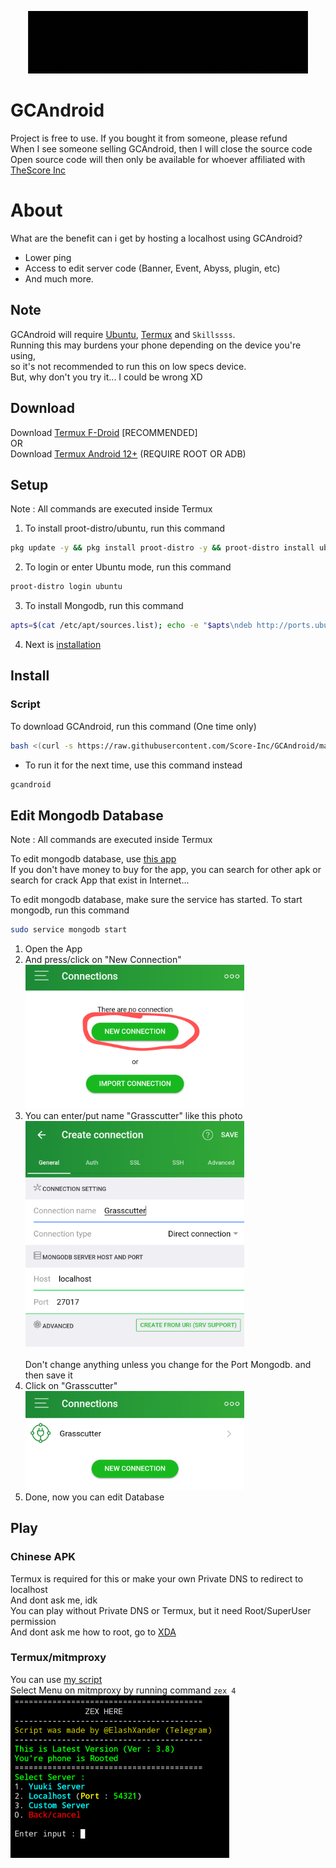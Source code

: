 <p align="center">
    <img src="gif/20221026_150902.gif" alt="gif animated" width="450" height="100">
</p>

# GCAndroid

Project is free to use. If you bought it from someone, please refund\
When I see someone selling GCAndroid, then I will close the source code\
Open source code will then only be available for whoever affiliated with [TheScore Inc](https://github.com/Score-Inc)

# About

What are the benefit can i get by hosting a localhost using GCAndroid?
* Lower ping
* Access to edit server code (Banner, Event, Abyss, plugin, etc)
* And much more.

## Note

GCAndroid will require [Ubuntu](https://ubuntu.com), [Termux](https://termux.dev/en/) and `Skillssss`.\
Running this may burdens your phone depending on the device you're using,\
so it's not recommended to run this on low specs device.\
But, why don't you try it... I could be wrong XD

## Download

Download [Termux F-Droid](https://f-droid.org/repo/com.termux_118.apk) [RECOMMENDED]\
OR\
Download [Termux Android 12+](https://github.com/HardcodedCat/termux-monet) (REQUIRE ROOT OR ADB)

## Setup

Note : All commands are executed inside Termux

1. To install proot-distro/ubuntu, run this command
```bash
pkg update -y && pkg install proot-distro -y && proot-distro install ubuntu
```
2. To login or enter Ubuntu mode, run this command
```bash
proot-distro login ubuntu
```
3. To install Mongodb, run this command
```bash
apts=$(cat /etc/apt/sources.list); echo -e "$apts\ndeb http://ports.ubuntu.com/ubuntu-ports/ focal main restricted\ndeb http://ports.ubuntu.com/ubuntu-ports/ focal-updates main restricted\ndeb http://ports.ubuntu.com/ubuntu-ports/ focal universe" > /etc/apt/sources.list && apt update && apt install sudo
```
4. Next is [installation](https://github.com/Score-Inc/GCAndroid#install)


## Install

### Script

To download GCAndroid, run this command (One time only)
```bash
bash <(curl -s https://raw.githubusercontent.com/Score-Inc/GCAndroid/main/install.sh)
```
* To run it for the next time, use this command instead
```bash
gcandroid
```

## Edit Mongodb Database

Note : All commands are executed inside Termux

To edit mongodb database, use [this app](https://play.google.com/store/apps/details?id=com.mongolime.app)\
If you don't have money to buy for the app, you can search for other apk or search for crack App that exist in Internet...

To edit mongodb database, make sure the service has started.
To start mongodb, run this command
```bash
sudo service mongodb start
```
1. Open the App
2. And press/click on "New Connection"\
<img src="img/databaseEdit1.png" width="350"/><br />
3. You can enter/put name "Grasscutter" like this photo\
<img src="img/databaseEdit2.png" width="350"/><br />\
Don't change anything unless you change for the Port Mongodb. and then save it
4. Click on "Grasscutter"\
<img src="img/databaseEdit3.png" width="350"/><br />
5. Done, now you can edit Database


## Play

### Chinese APK

Termux is required for this or make your own Private DNS to redirect to localhost\
And dont ask me, idk\
You can play without Private DNS or Termux, but it need Root/SuperUser permission\
And dont ask me how to root, go to [XDA](https://www.xda-developers.com/)


### Termux/mitmproxy

You can use [my script](https://github.com/Score-Inc/AnimeGamePatch)\
Select Menu on mitmproxy by running command `zex 4`\
<img src="img/termux.png" width="350"/><br />
